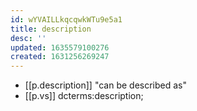 ```yaml
---
id: wYVAILLkqcqwkWTu9e5a1
title: description
desc: ''
updated: 1635579100276
created: 1631256269247
---
```



- [[p.description]] "can be described as"
- [[p.vs]] dcterms:description; 

